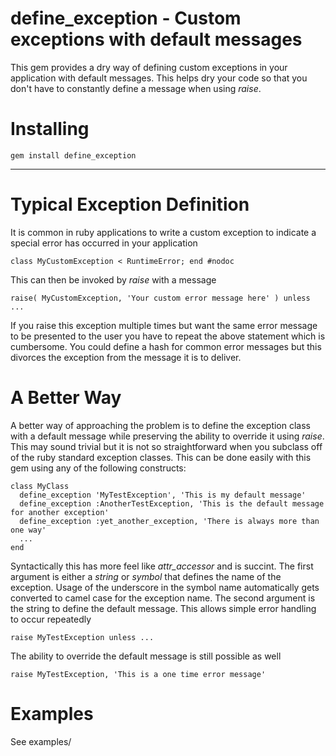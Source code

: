 # define_exception - Custom exceptions with default messages

This gem provides a dry way of defining custom exceptions in your application with default
messages.  This helps dry your code so that you don't have to constantly define a message
when using *raise*.

# Installing

`gem install define_exception`

---

# Typical Exception Definition

It is common in ruby applications to write a custom exception to indicate a special
error has occurred in your application

`class MyCustomException < RuntimeError; end #nodoc`

This can then be invoked by *raise* with a message

`raise( MyCustomException, 'Your custom error message here' ) unless ...`

If you raise this exception multiple times but want the same error message to be
presented to the user you have to repeat the above statement which is cumbersome.
You could define a hash for common error messages but this divorces the exception
from the message it is to deliver.

# A Better Way

A better way of approaching the problem is to define the exception class with a
default message while preserving the ability to override it using *raise*.  This may
sound trivial but it is not so straightforward when you subclass off of the ruby
standard exception classes.  This can be done easily with this gem using any of
the following constructs:

    class MyClass
      define_exception 'MyTestException', 'This is my default message'
      define_exception :AnotherTestException, 'This is the default message for another exception'
      define_exception :yet_another_exception, 'There is always more than one way'
      ...
    end

Syntactically this has more feel like *attr_accessor* and is succint.  The first argument
is either a *string* or *symbol* that defines the name of the exception.  Usage of the
underscore in the symbol name automatically gets converted to camel case for the exception
name.  The second argument is the string to define the default message.  This allows
simple error handling to occur repeatedly

    raise MyTestException unless ...

The ability to override the default message is still possible as well

    raise MyTestException, 'This is a one time error message'

# Examples

See examples/

